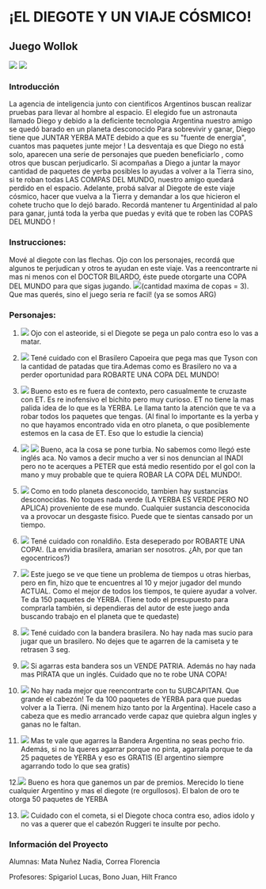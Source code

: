# ¡EL DIEGOTE Y UN VIAJE CÓSMICO!

## Juego Wollok
![](https://ibb.co/xGZB3FG/diegote.jpg) ![](https://ibb.co/wL6mD9Z/mundo.jpg)

### Introducción
La agencia de inteligencia junto con cientificos Argentinos buscan realizar pruebas para llevar al hombre al espacio.
El elegido fue un astronauta llamado Diego y debido a la deficiente tecnologia Argentina nuestro amigo se quedó barado en un planeta desconocido
Para sobrevivir y ganar, Diego tiene que JUNTAR YERBA MATE debido a que es su "fuente de energia", cuantos mas paquetes junte mejor !
La desventaja es que Diego no está solo, aparecen una serie de personajes que pueden beneficiarlo , como otros que buscan perjudicarlo. 
Si acompañas a Diego a juntar la mayor cantidad de paquetes de yerba posibles lo ayudas a volver a la Tierra sino, si te roban todas
LAS COMPAS DEL MUNDO, nuestro amigo quedará perdido en el espacio.
Adelante, probá salvar al Diegote de este viaje cósmico, hacer que vuelva a la Tierra y demandar 
a los que hicieron el cohete trucho que lo dejó barado. 
Recordá mantener tu Argentinidad al palo para ganar, juntá toda la yerba que puedas y evitá
que te roben las COPAS DEL MUNDO !

### Instrucciones: 
Mové al diegote con las flechas.
Ojo con los personajes, recordá que algunos te perjudican y otros te ayudan en este viaje. 
Vas a reencontrarte ni mas ni menos con el DOCTOR BILARDO, éste puede otorgarte una COPA DEL MUNDO para que sigas jugando.
![](https://ibb.co/px23P28/bilardo.png)(cantidad maxima de copas = 3). Que mas querés, sino el juego seria re facil! (ya se somos ARG) 

### Personajes:
  1) ![](https://ibb.co/vvp51KW/asteroide-png)
  Ojo con el asteoride, si el Diegote se pega un palo contra eso lo vas a matar.
   
  2) ![](https://ibb.co/kc4T7wN/africanoCapoeira.png)
  Tené cuidado con el Brasilero Capoeira que pega mas que Tyson con la cantidad de patadas que tira.Ademas como es Brasilero no va a perder oportunidad
  para ROBARTE UNA COPA DEL MUNDO!
  
  3) ![](extraterrestre.png)
  Bueno esto es re fuera de contexto, pero casualmente te cruzaste con ET. Es re inofensivo el bichito pero muy curioso.
  ET no tiene la mas palida idea de lo que es la YERBA. Le llama tanto la atención que te va a robar todos los paquetes que tengas.
  (Al final lo importante es la yerba y no que hayamos encontrado vida en otro planeta, o que posiblemente estemos en la casa de ET.
  Eso que lo estudie la ciencia)
   
  4) ![](/peter.png) ![](peter.png)
  Bueno, aca la cosa se pone turbia. No sabemos como llegó este inglés aca. No vamos a decir mucho a ver si nos denuncian al INADI pero no te acerques 
  a PETER que está medio resentido por el gol con la mano y muy probable que te quiera ROBAR LA COPA DEL MUNDO!. 
  
  5) ![](sustancia.png)
  Como en todo planeta desconocido, tambien hay sustancias desconocidas. No toques nada verde (LA YERBA ES VERDE PERO NO APLICA) proveniente de ese mundo.
  Cualquier sustancia desconocida va a provocar un desgaste fisico. Puede que te sientas cansado por un tiempo.
  
  6) ![](ronaldino.png)
   Tené cuidado con ronaldiño. Esta deseperado por ROBARTE UNA COPA!. (La envidia brasilera, amarian ser nosotros. 
  ¿Ah, por que tan egocentricos?)
  
  7) ![](messi.png)
  Este juego se ve que tiene un problema de tiempos u otras hierbas, pero en fin, hizo que te encuentres al 10 y mejor jugador del mundo ACTUAL. 
  Como el mejor de todos los tiempos, te quiere ayudar a volver. Te da 150 paquetes de YERBA. (Tiene todo el presupuesto para comprarla también,
  si dependieras del autor de este juego anda buscando trabajo en el planeta que te quedaste)
  
  8) ![](banderaBrasilera.png)
  Tené cuidado con la bandera brasilera. No hay nada mas sucio para jugar que un brasilero. No dejes que te agarren de la camiseta y te retrasen 3 seg.
  
  9) ![](banderaInglesa.png)
  Si agarras esta bandera sos un VENDE PATRIA. Además no hay nada mas PIRATA que un inglés. Cuidado que no te robe UNA COPA!   
  
  10) ![](ruggeri.png)
  No hay nada mejor que reencontrarte con tu SUBCAPITAN. Que grande el cabezón! Te da 100 paquetes de YERBA para que puedas volver a la Tierra. 
  (Ni menem hizo tanto por la Argentina). Hacele caso a cabeza que es medio arrancado verde capaz que quiebra algun ingles y ganas no le faltan.
  
  11) ![](banderaArgentina.png)
  Mas te vale que agarres la Bandera Argentina no seas pecho frio. Además, si no la queres agarrar porque no pinta,
  agarrala porque te da 25 paquetes de YERBA y eso es GRATIS (El argentino siempre agarrando todo lo que sea gratis)
  
  12.![](/balonOro.png)
  Bueno es hora que ganemos un par de premios. Merecido lo tiene cualquier Argentino y mas el diegote (re orgullosos). 
  El balon de oro te otorga 50 paquetes de YERBA 
  
  13) ![](cometa.png)
  Cuidado con el cometa, si el Diegote choca contra eso, adios idolo y no vas a querer que el cabezón Ruggeri te insulte por pecho. 


### Información del Proyecto

Alumnas: Mata Nuñez Nadia, Correa Florencia

Profesores: Spigariol Lucas, Bono Juan, Hilt Franco





 
